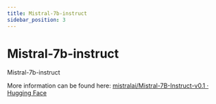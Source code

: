 ```yaml
---
title: Mistral-7b-instruct
sidebar_position: 3
---
```


# Mistral-7b-instruct

Mistral-7b-instruct

More information can be found here: [mistralai/Mistral-7B-Instruct-v0.1 · Hugging Face](https://huggingface.co/mistralai/Mistral-7B-Instruct-v0.1)
